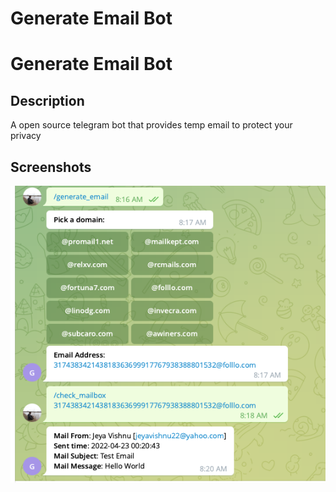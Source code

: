 # Generate Email Bot

# Generate Email Bot
## Description
A open source telegram bot that provides temp email to protect your privacy 

## Screenshots

![Screenshot Example](docs/screenshot.png)
